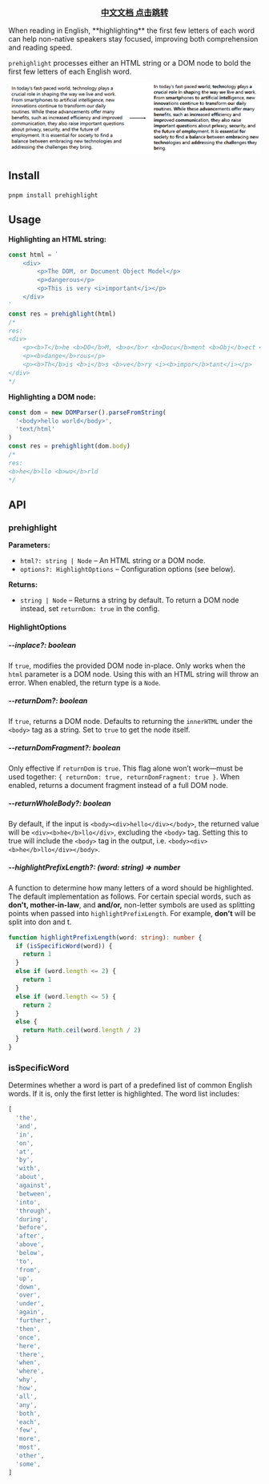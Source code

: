 <h3 align="center"><a href="./README-zh.md">中文文档 点击跳转</a></h3>
When reading in English, **highlighting** the first few letters of each word can help non-native speakers stay focused, improving both comprehension and reading speed.

`prehighlight` processes either an HTML string or a DOM node to bold the first few letters of each English word.

![case](./images/case.png)

## Install

```shell
pnpm install prehighlight
```

## Usage

**Highlighting an HTML string:**

```typescript
const html = `
    <div>
        <p>The DOM, or Document Object Model</p>
        <p>dangerous</p>
        <p>This is very <i>important</i></p>
    </div>
`
const res = prehighlight(html)
/*
res:
<div>
    <p><b>T</b>he <b>DO</b>M, <b>o</b>r <b>Docu</b>ment <b>Obj</b>ect <b>Mo</b>del</p>
    <p><b>dange</b>rous</p>
    <p><b>Th</b>is <b>i</b>s <b>ve</b>ry <i><b>impor</b>tant</i></p>
</div>
*/
```

**Highlighting a DOM node:**

```typescript
const dom = new DOMParser().parseFromString(
  '<body>hello world</body>',
  'text/html'
)
const res = prehighlight(dom.body)
/*
res:
<b>he</b>llo <b>wo</b>rld
*/
```

## API

### prehighlight

**Parameters:**

- `html?: string | Node` – An HTML string or a DOM node.
- `options?: HighlightOptions` – Configuration options (see below).

**Returns:**

- `string | Node` – Returns a string by default. To return a DOM node instead, set `returnDom: true` in the config.

#### HighlightOptions

##### --inplace?: boolean

If `true`, modifies the provided DOM node in-place. Only works when the `html` parameter is a DOM node. Using this with an HTML string will throw an error. When enabled, the return type is a `Node`.

##### --returnDom?: boolean

If `true`, returns a DOM node. Defaults to returning the `innerHTML` under the `<body>` tag as a string. Set to `true` to get the node itself.

##### --returnDomFragment?: boolean

Only effective if `returnDom` is `true`. This flag alone won’t work—must be used together: `{ returnDom: true, returnDomFragment: true }`. When enabled, returns a document fragment instead of a full DOM node.

##### --returnWholeBody?: boolean

By default, if the input is `<body><div>hello</div></body>`, the returned value will be `<div><b>he</b>llo</div>`, excluding the `<body>` tag. Setting this to true will include the `<body>` tag in the output, i.e. `<body><div><b>he</b>llo</div></body>`.

##### --highlightPrefixLength?: (word: string) => number

A function to determine how many letters of a word should be highlighted. The default implementation as follows. For certain special words, such as **don't, mother-in-law**, and **and/or,** non-letter symbols are used as splitting points when passed into `highlightPrefixLength`. For example, **don't** will be split into don and t.

```typescript
function highlightPrefixLength(word: string): number {
  if (isSpecificWord(word)) {
    return 1
  }
  else if (word.length <= 2) {
    return 1
  }
  else if (word.length <= 5) {
    return 2
  }
  else {
    return Math.ceil(word.length / 2)
  }
}
```

### isSpecificWord

Determines whether a word is part of a predefined list of common English words. If it is, only the first letter is highlighted. The word list includes:

```typescript
[
  'the',
  'and',
  'in',
  'on',
  'at',
  'by',
  'with',
  'about',
  'against',
  'between',
  'into',
  'through',
  'during',
  'before',
  'after',
  'above',
  'below',
  'to',
  'from',
  'up',
  'down',
  'over',
  'under',
  'again',
  'further',
  'then',
  'once',
  'here',
  'there',
  'when',
  'where',
  'why',
  'how',
  'all',
  'any',
  'both',
  'each',
  'few',
  'more',
  'most',
  'other',
  'some',
]
```
